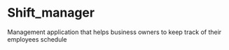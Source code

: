 # Shift_manager
Management application that helps business owners to keep track of their employees schedule
